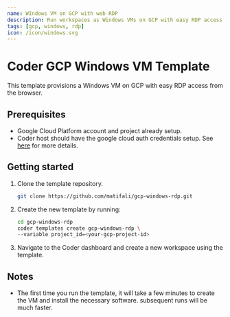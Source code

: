 ```yaml
---
name: WIndows VM on GCP with web RDP
description: Run workspaces as Windows VMs on GCP with easy RDP access from the browser
tags: [gcp, windows, rdp]
icon: /icon/windows.svg
---
```


# Coder GCP Windows VM Template

This template provisions a Windows VM on GCP with easy RDP access from the browser.

## Prerequisites

- Google Cloud Platform account and project already setup.
- Coder host should have the google cloud auth credentials setup. See [here](https://cloud.google.com/docs/authentication/getting-started) for more details.

## Getting started

1. Clone the template repository.

   ```bash
   git clone https://github.com/matifali/gcp-windows-rdp.git
   ```

2. Create the new template by running:

   ```bash
   cd gcp-windows-rdp
   coder templates create gcp-windows-rdp \
   --variable project_id=<your-gcp-project-id>
   ```

3. Navigate to the Coder dashboard and create a new workspace using the template.

## Notes

- The first time you run the template, it will take a few minutes to create the VM and install the necessary software. subsequent runs will be much faster.
